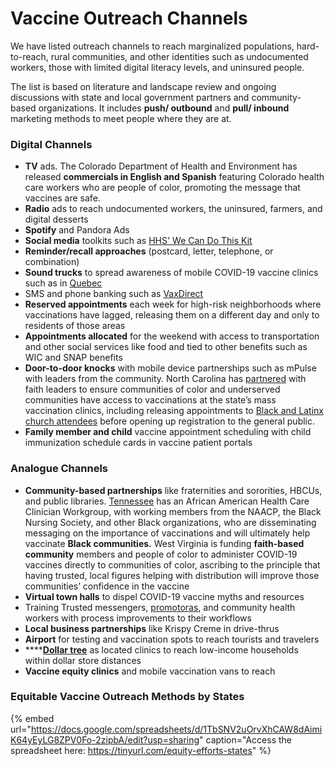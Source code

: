 # Vaccine Outreach Channels

We have listed outreach channels to reach marginalized populations, hard-to-reach, rural communities, and other identities such as undocumented workers, those with limited digital literacy levels, and uninsured people. 

The list is based on literature and landscape review and ongoing discussions with state and local government partners and community-based organizations. It includes **push/ outbound** and **pull/ inbound** marketing methods to meet people where they are at.

### Digital Channels

* **TV** ads. The Colorado Department of Health and Environment has released **commercials in English and Spanish** featuring Colorado health care workers who are people of color, promoting the message that vaccines are safe.
* **Radio** ads to reach undocumented workers, the uninsured, farmers, and digital desserts
* **Spotify** and Pandora Ads
* **Social media** toolkits such as [HHS' We Can Do This Kit](https://wecandothis.hhs.gov/filter/format/Social%20Media)
* **Reminder/recall approaches** \(postcard, letter, telephone, or combination\) 
* **Sound trucks** to spread awareness of mobile COVID-19 vaccine clinics such as in [Quebec](https://www.theglobeandmail.com/canada/article-quebec-sets-single-day-record-for-covid-19-vaccinations/)
* SMS and phone banking such as [VaxDirect](https://vaxdirect.org/)
* **Reserved appointments** each week for high-risk neighborhoods where vaccinations have lagged, releasing them on a different day and only to residents of those areas
* **Appointments allocated** for the weekend with access to transportation and other social services like food and tied to other benefits such as WIC and SNAP benefits
* **Door-to-door knocks** with mobile device partnerships such as mPulse with leaders from the community. North Carolina has [partnered](https://www.wbtv.com/2021/01/24/mass-covid-vaccination-clinic-be-held-bank-america-stadium-jan-/) with faith leaders to ensure communities of color and underserved communities have access to vaccinations at the state’s mass vaccination clinics, including releasing appointments to [Black and Latinx church attendees](https://www.wsj.com/podcasts/the-journal/companies-try-to-speed-up-the-vaccine-rollout/0c90b3c0-dba7-4b03-bb50-d3d1a669d6b5) before opening up registration to the general public.
* **Family member and child** vaccine appointment scheduling with child immunization schedule cards in vaccine patient portals

### Analogue Channels

* **Community-based partnerships** like fraternities and sororities, HBCUs, and public libraries. [Tennessee](https://www.wate.com/news/local-news/faith-leaders-to-address-covid-19-vaccine-distribution-among-african-american-community/) has an African American Health Care Clinician Workgroup, with working members from the NAACP, the Black Nursing Society, and other Black organizations, who are disseminating messaging on the importance of vaccinations and will ultimately help vaccinate **Black communities.** West Virginia is funding **faith-based community** members and people of color to administer COVID-19 vaccines directly to communities of color, ascribing to the principle that having trusted, local figures helping with distribution will improve those communities’ confidence in the vaccine
* **Virtual town halls** to dispel COVID-19 vaccine myths and resources
* Training Trusted messengers, [promotoras](https://en.wikipedia.org/wiki/Promotora), and community health workers with process improvements to their workflows
* **Local business partnerships** like Krispy Creme in drive-thrus
* **Airport** for testing and vaccination spots to reach tourists and travelers
* \*\*\*\*[**Dollar tree**](https://www.marketwatch.com/story/how-dollar-stores-could-provide-a-shot-in-the-arm-for-the-u-s-s-covid-vaccination-drive-11617993753) as located clinics to reach low-income households within dollar store distances
* **Vaccine equity clinics** and mobile vaccination vans to reach 

### Equitable Vaccine Outreach Methods by States

{% embed url="https://docs.google.com/spreadsheets/d/1TbSNV2uOrvXhCAW8dAimiK64yEyLG8ZPV0Fo-2zipbA/edit?usp=sharing" caption="Access the spreadsheet here: https://tinyurl.com/equity-efforts-states" %}

